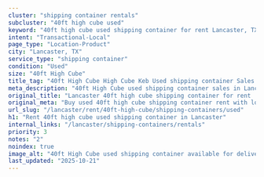 ```yaml
---
cluster: "shipping container rentals"
subcluster: "40ft high cube used"
keyword: "40ft high cube used shipping container for rent Lancaster, TX"
intent: "Transactional-Local"
page_type: "Location-Product"
city: "Lancaster, TX"
service_type: "shipping container"
condition: "Used"
size: "40ft High Cube"
title_tag: "40ft High Cube High Cube Keb Used shipping container Sales in Lancaster | LC Container"
meta_description: "40ft High Cube used shipping container sales in Lancaster. High cube containers with extra height. Fast delivery, competitive pricing. Serving shipping containers area. Quote ID: QIY. Call (214) 524-4168 for your free quote today."
original_title: "Lancaster 40ft high cube shipping container for rent | LC"
original_meta: "Buy used 40ft high cube shipping container rent with local delivery in Lancaster, TX. LC Container — local Since 2003. Request a fast quote today."
url_slug: "/lancaster/rent/40ft-high-cube/shipping-containers/used"
h1: "Rent 40ft high cube used shipping container in Lancaster"
internal_links: "/lancaster/shipping-containers/rentals"
priority: 3
notes: "2"
noindex: true
image_alt: "40ft High Cube used shipping container available for delivery in Lancaster"
last_updated: "2025-10-21"
---
```


<!-- TODO: Add unique city/inventory copy, images, and internal links here. -->

